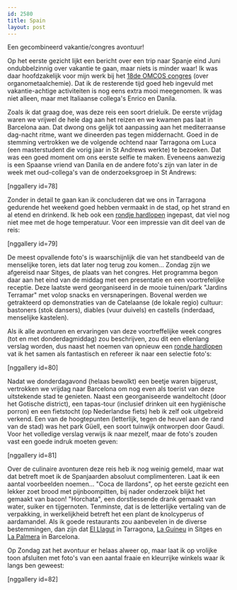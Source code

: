 ```yaml
---
id: 2580
title: Spain
layout: post
---
```

Een gecombineerd vakantie/congres avontuur!

Op het eerste gezicht lijkt een bericht over een trip naar Spanje eind Juni ondubbelzinnig over vakantie te gaan, maar niets is minder waar! Ik was daar hoofdzakelijk voor mijn werk bij het [18de OMCOS congres](http://omcos2015.com/) (over organometaalchemie). Dat ik de resterende tijd goed heb ingevuld met vakantie-achtige activiteiten is nog eens extra mooi meegenomen. Ik was niet alleen, maar met Italiaanse collega's Enrico en Danila.

Zoals ik dat graag doe, was deze reis een soort drieluik. De eerste vrijdag waren we vrijwel de hele dag aan het reizen en we kwamen pas laat in Barcelona aan. Dat dwong ons gelijk tot aanpassing aan het mediterraanse dag-nacht ritme, want we dineerden pas tegen middernacht. Goed in de stemming vertrokken we de volgende ochtend naar Tarragona om Luca (een masterstudent die vorig jaar in St Andrews werkte) te bezoeken. Dat was een goed moment om ons eerste selfie te maken. Eveneens aanwezig is een Spaanse vriend van Danila en de andere foto's zijn van later in de week met oud-collega's van de onderzoeksgroep in St Andrews:

[nggallery id=78]

Zonder in detail te gaan kan ik concluderen dat we ons in Tarragona gedurende het weekend goed hebben vermaakt in de stad, op het strand en al etend en drinkend. Ik heb ook een [rondje hardlopen](https://flow.polar.com/training/analysis/131862604) ingepast, dat viel nog niet mee met de hoge temperatuur. Voor een impressie van dit deel van de reis:

[nggallery id=79]

De meest opvallende foto's is waarschijnlijk die van het standbeeld van de menselijke toren, iets dat later nog terug zou komen... Zondag zijn we afgereisd naar Sitges, de plaats van het congres. Het programma begon daar aan het eind van de middag met een presentatie en een voortrefelijke receptie. Deze laatste werd georganiseerd in de mooie tuinen/park "Jardins Terramar" met volop snacks en versnaperingen. Bovenal werden we getrakteerd op demonstraties van de Catelaanse (de lokale regio) cultuur: bastoners (stok dansers), diables (vuur duivels) en castells (inderdaad, menselijke kastelen).

Als ik alle avonturen en ervaringen van deze voortreffelijke week congres (tot en met donderdagmiddag) zou beschrijven, zou dit een ellenlang verslag worden, dus naast het noemen van opnieuw een [ronde hardlopen](https://flow.polar.com/training/analysis/131863000) vat ik het samen als fantastisch en refereer ik naar een selectie foto's:

[nggallery id=80]

Nadat we donderdagavond (helaas bewolkt) een beetje waren bijgerust, vertrokken we vrijdag naar Barcelona om nog even als toerist van deze uitstekende stad te genieten. Naast een georganiseerde wandeltocht (door het Gotische district), een tapas-tour (inclusief drinken uit een hygiënische porron) en een fietstocht (op Nederlandse fiets) heb ik zelf ook uitgebreid verkend. Een van de hoogtepunten (letterlijk, tegen de heuvel aan de rand van de stad) was het park Güell, een soort tuinwijk ontworpen door Gaudi. Voor het volledige verslag verwijs ik naar mezelf, maar de foto's zouden vast een goede indruk moeten geven:

[nggallery id=81]

Over de culinaire avonturen deze reis heb ik nog weinig gemeld, maar wat dat betreft moet ik de Spanjaarden absoluut complimenteren. Laat ik een aantal voorbeelden noemen... "Coca de llardons", op het eerste gezicht een lekker zoet brood met pijnboompitten, bij nader onderzoek blijkt het gemaakt van bacon! "Horchata", een dorstlessende drank gemaakt van water, suiker en tijgernoten. Tenminste, dat is de letterlijke vertaling van de verpakking, in werkelijkheid betreft het een plant de knolcyperus of aardamandel. Als ik goede restaurants zou aanbevelen in de diverse bestemmingen, dan zijn dat [El Llagut](http://www.tripadvisor.es/Restaurant_Review-g187503-d2274768-Reviews-El_Llagut-Tarragona_Costa_Dorada_Province_of_Tarragona_Catalonia.html) in Tarragona, [La Guineu](http://www.tripadvisor.co.uk/Restaurant_Review-g187502-d4458839-Reviews-Bar_La_Guineu-Sitges_Catalonia.html) in Sitges en [La Palmera](http://www.tripadvisor.co.uk/Restaurant_Review-g187497-d4064749-Reviews-Restaurante_La_Palmera-Barcelona_Catalonia.html) in Barcelona.

Op Zondag zat het avontuur er helaas alweer op, maar laat ik op vrolijke toon afsluiten met foto's van een aantal fraaie en kleurrijke winkels waar ik langs ben geweest:

[nggallery id=82]